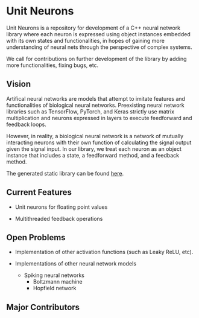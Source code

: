 # Unit Neurons
Unit Neurons is a repository for development of a C++ neural network library
where each neuron is expressed using object instances embedded with its own states and functionalities,
in hopes of gaining more understanding of neural nets through the perspective of complex systems.

We call for contributions on further development of the library by adding more functionalities, fixing bugs, etc.

## Vision
Artifical neural networks are models that attempt to imitate features and functionalities of biological
neural networks. Preexisting neural network libraries such as TensorFlow, PyTorch, and Keras strictly use
matrix multiplication and neurons expressed in layers to execute feedforward and feedback loops.

However, in reality, a biological neural network is a network of mutually interacting neurons with their own function
of calculating the signal output given the signal input. In our library, we treat each neuron as an object instance
that includes a state, a feedforward method, and a feedback method.

The generated static library can be found [here](https://github.com/johnlime/UnitNeurons/blob/master/DerivedData/Unit%20Neurons/Build/Products/Debug/libUnit%20Neurons.a).

## Current Features
- Unit neurons for floating point values

- Multithreaded feedback operations

## Open Problems
- Implementation of other activation functions (such as Leaky ReLU, etc).

- Implementations of other neural network models
  - Spiking neural networks
    - Boltzmann machine
    - Hopfield network

## Major Contributors
